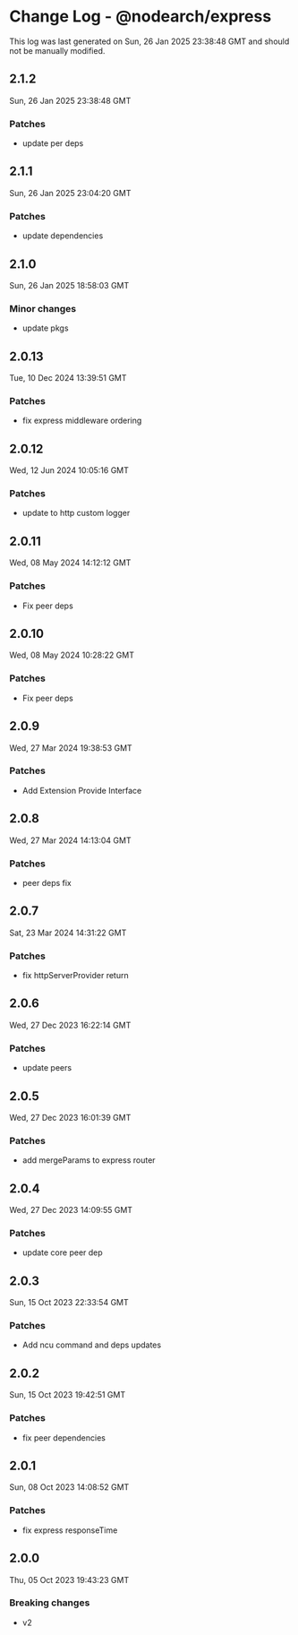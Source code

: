 # Change Log - @nodearch/express

This log was last generated on Sun, 26 Jan 2025 23:38:48 GMT and should not be manually modified.

## 2.1.2
Sun, 26 Jan 2025 23:38:48 GMT

### Patches

- update per deps

## 2.1.1
Sun, 26 Jan 2025 23:04:20 GMT

### Patches

- update dependencies

## 2.1.0
Sun, 26 Jan 2025 18:58:03 GMT

### Minor changes

- update pkgs

## 2.0.13
Tue, 10 Dec 2024 13:39:51 GMT

### Patches

- fix express middleware ordering

## 2.0.12
Wed, 12 Jun 2024 10:05:16 GMT

### Patches

- update to http custom logger

## 2.0.11
Wed, 08 May 2024 14:12:12 GMT

### Patches

- Fix peer deps

## 2.0.10
Wed, 08 May 2024 10:28:22 GMT

### Patches

- Fix peer deps

## 2.0.9
Wed, 27 Mar 2024 19:38:53 GMT

### Patches

- Add Extension Provide Interface

## 2.0.8
Wed, 27 Mar 2024 14:13:04 GMT

### Patches

-  peer deps fix

## 2.0.7
Sat, 23 Mar 2024 14:31:22 GMT

### Patches

- fix httpServerProvider return

## 2.0.6
Wed, 27 Dec 2023 16:22:14 GMT

### Patches

- update peers

## 2.0.5
Wed, 27 Dec 2023 16:01:39 GMT

### Patches

- add mergeParams to express router

## 2.0.4
Wed, 27 Dec 2023 14:09:55 GMT

### Patches

- update core peer dep

## 2.0.3
Sun, 15 Oct 2023 22:33:54 GMT

### Patches

- Add ncu command and deps updates

## 2.0.2
Sun, 15 Oct 2023 19:42:51 GMT

### Patches

- fix peer dependencies

## 2.0.1
Sun, 08 Oct 2023 14:08:52 GMT

### Patches

- fix express responseTime

## 2.0.0
Thu, 05 Oct 2023 19:43:23 GMT

### Breaking changes

- v2

